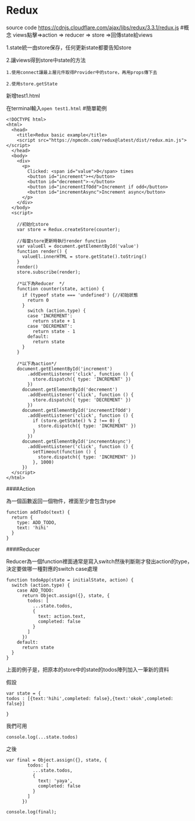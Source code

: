 # Redux
source code
https://cdnjs.cloudflare.com/ajax/libs/redux/3.3.1/redux.js
#概念
views點擊=>action => reducer => store =>回傳state給views

1.state統一由store保存，任何更新state都要告知store

2.讓views得到store中state的方法
```
1.使用connect讓最上層元件取得Provider中的store，再用props傳下去

2.使用store.getState
```

新增test1.html

在terminal輸入`open test1.html`
#簡單範例
```
<!DOCTYPE html>
<html>
  <head>
    <title>Redux basic example</title>
    <script src="https://npmcdn.com/redux@latest/dist/redux.min.js"></script>
  </head>
  <body>
    <div>
      <p>
        Clicked: <span id="value">0</span> times
        <button id="increment">+</button>
        <button id="decrement">-</button>
        <button id="incrementIfOdd">Increment if odd</button>
        <button id="incrementAsync">Increment async</button>
      </p>
    </div>
  </body>
  <script>

    //初始化store
    var store = Redux.createStore(counter);

    //每當store更新時執行render function
    var valueEl = document.getElementById('value')
    function render() {
      valueEl.innerHTML = store.getState().toString()
    }
    render()
    store.subscribe(render);

    /*以下為Reducer  */
    function counter(state, action) {
      if (typeof state === 'undefined') {//初始狀態
        return 0
      }
        switch (action.type) {
        case 'INCREMENT':
          return state + 1
        case 'DECREMENT':
          return state - 1
        default:
          return state
      }
    }

    /*以下為action*/
    document.getElementById('increment')
        .addEventListener('click', function () {
          store.dispatch({ type: 'INCREMENT' })
        })
      document.getElementById('decrement')
        .addEventListener('click', function () {
          store.dispatch({ type: 'DECREMENT' })
        })
      document.getElementById('incrementIfOdd')
        .addEventListener('click', function () {
          if (store.getState() % 2 !== 0) {
            store.dispatch({ type: 'INCREMENT' })
          }
        })
      document.getElementById('incrementAsync')
        .addEventListener('click', function () {
          setTimeout(function () {
            store.dispatch({ type: 'INCREMENT' })
          }, 1000)
      })
  </script>
</html>
```

####Action

為一個函數返回一個物件，裡面至少會包含type

```
function addTodo(text) {
  return {
    type: ADD_TODO,
    text: 'hihi'
  }
}
```

####Reducer

Reducer為一個function裡面通常是寫入switch然後判斷剛才發出action的type，決定要做哪一種對應的switch case處理

```
function todoApp(state = initialState, action) {
  switch (action.type) {
    case ADD_TODO:
      return Object.assign({}, state, {
        todos: [
          ...state.todos,
          {
            text: action.text,
            completed: false
          }
        ]
      })
    default:
      return state
  }
}
```

上面的例子是，把原本的store中的state的todos陣列加入一筆新的資料

假設
```
var state = {
todos : [{text:'hihi',completed: false},{text:'okok',completed: false}]

}

```

我們可用

```
console.log(...state.todos)
```

之後


```
var final = Object.assign({}, state, {
        todos: [
          ...state.todos,
          {
            text: 'yaya',
            completed: false
          }
        ]
      })

console.log(final);

```